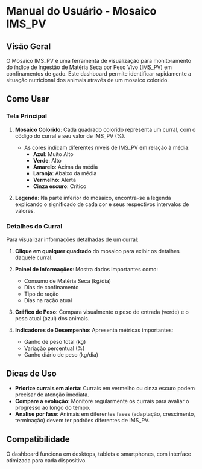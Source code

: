 # Manual do Usuário - Mosaico IMS_PV

## Visão Geral

O Mosaico IMS_PV é uma ferramenta de visualização para monitoramento do índice de Ingestão de Matéria Seca por Peso Vivo (IMS_PV) em confinamentos de gado. Este dashboard permite identificar rapidamente a situação nutricional dos animais através de um mosaico colorido.

## Como Usar

### Tela Principal

1. **Mosaico Colorido**: Cada quadrado colorido representa um curral, com o código do curral e seu valor de IMS_PV (%).
   - As cores indicam diferentes níveis de IMS_PV em relação à média:
     - **Azul**: Muito Alto
     - **Verde**: Alto
     - **Amarelo**: Acima da média
     - **Laranja**: Abaixo da média
     - **Vermelho**: Alerta
     - **Cinza escuro**: Crítico

2. **Legenda**: Na parte inferior do mosaico, encontra-se a legenda explicando o significado de cada cor e seus respectivos intervalos de valores.

### Detalhes do Curral

Para visualizar informações detalhadas de um curral:

1. **Clique em qualquer quadrado** do mosaico para exibir os detalhes daquele curral.

2. **Painel de Informações**: Mostra dados importantes como:
   - Consumo de Matéria Seca (kg/dia)
   - Dias de confinamento
   - Tipo de ração
   - Dias na ração atual

3. **Gráfico de Peso**: Compara visualmente o peso de entrada (verde) e o peso atual (azul) dos animais.

4. **Indicadores de Desempenho**: Apresenta métricas importantes:
   - Ganho de peso total (kg)
   - Variação percentual (%)
   - Ganho diário de peso (kg/dia)

## Dicas de Uso

- **Priorize currais em alerta**: Currais em vermelho ou cinza escuro podem precisar de atenção imediata.
- **Compare a evolução**: Monitore regularmente os currais para avaliar o progresso ao longo do tempo.
- **Analise por fase**: Animais em diferentes fases (adaptação, crescimento, terminação) devem ter padrões diferentes de IMS_PV.

## Compatibilidade

O dashboard funciona em desktops, tablets e smartphones, com interface otimizada para cada dispositivo.
